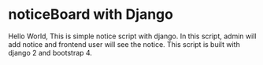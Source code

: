 # noticeBoard with Django
Hello World, This is simple notice script with django. In this script, admin will add notice and frontend user will see the notice. This script is built with django 2 and bootstrap 4.
